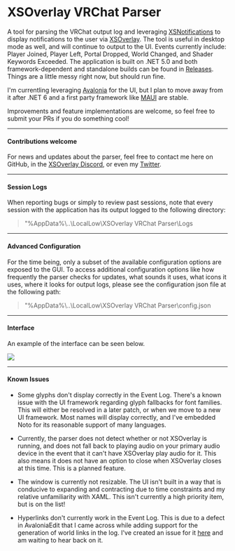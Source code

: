 # XSOverlay VRChat Parser
A tool for parsing the VRChat output log and leveraging [XSNotifications](https://github.com/nnaaa-vr/XSNotifications) to display notifications to the user via [XSOverlay](https://store.steampowered.com/app/1173510/XSOverlay/). The tool is useful in desktop mode as well, and will continue to output to the UI. Events currently include: Player Joined, Player Left, Portal Dropped, World Changed, and Shader Keywords Exceeded. The application is built on .NET 5.0 and both framework-dependent and standalone builds can be found in [Releases](https://github.com/nnaaa-vr/XSOverlay-VRChat-Parser/releases). Things are a little messy right now, but should run fine.

I'm currentling leveraging [Avalonia](https://github.com/AvaloniaUI/Avalonia) for the UI, but I plan to move away from it after .NET 6 and a first party framework like [MAUI](https://github.com/dotnet/maui) are stable.

Improvements and feature implementations are welcome, so feel free to submit your PRs if you do something cool!

-------------
#### Contributions welcome

For news and updates about the parser, feel free to contact me here on GitHub, in the [XSOverlay Discord](https://discord.gg/PvccFrfqTw), or even my [Twitter](https://twitter.com/nnaaa_vr).

--------------
#### Session Logs

When reporting bugs or simply to review past sessions, note that every session with the application has its output logged to the following directory:

>"%AppData%\\..\\LocalLow\\XSOverlay VRChat Parser\\Logs

--------------
#### Advanced Configuration

For the time being, only a subset of the available configuration options are exposed to the GUI. To access additional configuration options like how frequently the parser checks for updates, what sounds it uses, what icons it uses, where it looks for output logs, please see the configuration json file at the following path:

>"%AppData%\\..\\LocalLow\\XSOverlay VRChat Parser\\config.json

--------------
#### Interface
An example of the interface can be seen below. 

![](https://github.com/nnaaa-vr/XSOverlay-VRChat-Parser/blob/development-avalonia/SampleImages/GUISample.png)

-------------
#### Known Issues

- Some glyphs don't display correctly in the Event Log. There's a known issue with the UI framework regarding glyph fallbacks for font families. This will either be resolved in a later patch, or when we move to a new UI framework. Most names will display correctly, and I've embedded Noto for its reasonable support of many languages.

- Currently, the parser does not detect whether or not XSOverlay is running, and does not fall back to playing audio on your primary audio device in the event that it can't have XSOverlay play audio for it. This also means it does not have an option to close when XSOverlay closes at this time. This is a planned feature. 

- The window is currently not resizable. The UI isn't built in a way that is conducive to expanding and contracting due to time constraints and my relative unfamiliarity with XAML. This isn't currently a high priority item, but is on the list!

- Hyperlinks don't currently work in the Event Log. This is due to a defect in AvaloniaEdit that I came across while adding support for the generation of world links in the log. I've created an issue for it [here](https://github.com/AvaloniaUI/AvaloniaEdit/issues/133) and am waiting to hear back on it. 
